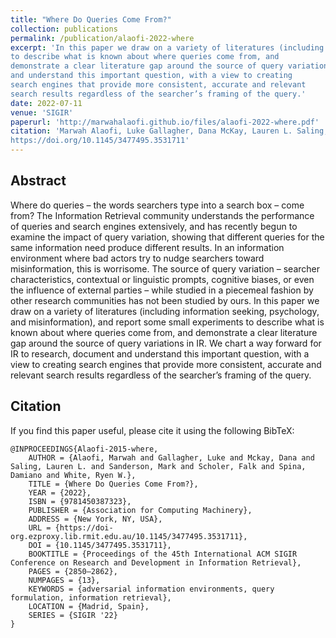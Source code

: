 ```yaml
---
title: "Where Do Queries Come From?"
collection: publications
permalink: /publication/alaofi-2022-where
excerpt: 'In this paper we draw on a variety of literatures (including information seeking, psychology, and misinformation), and report some small experiments
to describe what is known about where queries come from, and
demonstrate a clear literature gap around the source of query variations in IR. We chart a way forward for IR to research, document
and understand this important question, with a view to creating
search engines that provide more consistent, accurate and relevant
search results regardless of the searcher’s framing of the query.'
date: 2022-07-11
venue: 'SIGIR'
paperurl: 'http://marwahalaofi.github.io/files/alaofi-2022-where.pdf'
citation: 'Marwah Alaofi, Luke Gallagher, Dana McKay, Lauren L. Saling, Mark Sanderson, Falk Scholer, Damiano Spina, and Ryen W. White. 2022. Where Do Queries Come From?. In Proceedings of the 45th International ACM SIGIR Conference on Research and Development in Information Retrieval (SIGIR’22), July 11–15, 2022, Madrid, Spain. ACM, New York, NY, USA, 13 pages.
https://doi.org/10.1145/3477495.3531711'
---
```

## Abstract
Where do queries – the words searchers type into a search box –
come from? The Information Retrieval community understands the
performance of queries and search engines extensively, and has
recently begun to examine the impact of query variation, showing that different queries for the same information need produce
different results. In an information environment where bad actors
try to nudge searchers toward misinformation, this is worrisome.
The source of query variation – searcher characteristics, contextual
or linguistic prompts, cognitive biases, or even the influence of
external parties – while studied in a piecemeal fashion by other research communities has not been studied by ours. In this paper we
draw on a variety of literatures (including information seeking, psychology, and misinformation), and report some small experiments
to describe what is known about where queries come from, and
demonstrate a clear literature gap around the source of query variations in IR. We chart a way forward for IR to research, document
and understand this important question, with a view to creating
search engines that provide more consistent, accurate and relevant
search results regardless of the searcher’s framing of the query.


## Citation
If you find this paper useful, please cite it using the following BibTeX:
```
@INPROCEEDINGS{Alaofi-2015-where,
    AUTHOR = {Alaofi, Marwah and Gallagher, Luke and Mckay, Dana and Saling, Lauren L. and Sanderson, Mark and Scholer, Falk and Spina, Damiano and White, Ryen W.},
    TITLE = {Where Do Queries Come From?},
    YEAR = {2022},
    ISBN = {9781450387323},
    PUBLISHER = {Association for Computing Machinery},
    ADDRESS = {New York, NY, USA},
    URL = {https://doi-org.ezproxy.lib.rmit.edu.au/10.1145/3477495.3531711},
    DOI = {10.1145/3477495.3531711},
    BOOKTITLE = {Proceedings of the 45th International ACM SIGIR Conference on Research and Development in Information Retrieval},
    PAGES = {2850–2862},
    NUMPAGES = {13},
    KEYWORDS = {adversarial information environments, query formulation, information retrieval},
    LOCATION = {Madrid, Spain},
    SERIES = {SIGIR '22}
}
```
